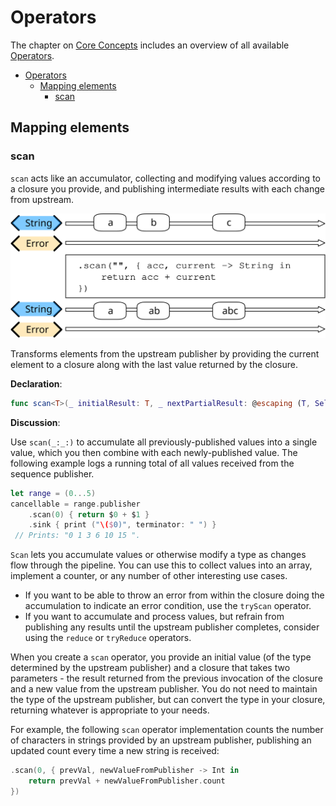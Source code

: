 # Operators

The chapter on [Core Concepts](https://heckj.github.io/swiftui-notes/#coreconcepts) includes an overview of all available [Operators](https://heckj.github.io/swiftui-notes/#coreconcepts-operators).

- [Operators](#operators)
  - [Mapping elements](#mapping-elements)
    - [scan](#scan)

## Mapping elements

### scan

`scan` acts like an accumulator, collecting and modifying values according to a closure you provide, and publishing intermediate results with each change from upstream.

![scan.svg](../../media/Swift/UsingCombine/scan.svg)

Transforms elements from the upstream publisher by providing the current element to a closure along with the last value returned by the closure.

**Declaration**:

```swift
func scan<T>(_ initialResult: T, _ nextPartialResult: @escaping (T, Self.Output) -> T) -> Publishers.Scan<Self, T>
```

**Discussion**:

Use `scan(_:_:)` to accumulate all previously-published values into a single value, which you then combine with each newly-published value.
The following example logs a running total of all values received from the sequence publisher.

```swift
let range = (0...5)
cancellable = range.publisher
    .scan(0) { return $0 + $1 }
    .sink { print ("\($0)", terminator: " ") }
 // Prints: "0 1 3 6 10 15 ".
```

`Scan` lets you accumulate values or otherwise modify a type as changes flow through the pipeline. You can use this to collect values into an array, implement a counter, or any number of other interesting use cases.

- If you want to be able to throw an error from within the closure doing the accumulation to indicate an error condition, use the `tryScan` operator.
- If you want to accumulate and process values, but refrain from publishing any results until the upstream publisher completes, consider using the `reduce` or `tryReduce` operators.

When you create a `scan` operator, you provide an initial value (of the type determined by the upstream publisher) and a closure that takes two parameters - the result returned from the previous invocation of the closure and a new value from the upstream publisher. You do not need to maintain the type of the upstream publisher, but can convert the type in your closure, returning whatever is appropriate to your needs.

For example, the following `scan` operator implementation counts the number of characters in strings provided by an upstream publisher, publishing an updated count every time a new string is received:

```swift
.scan(0, { prevVal, newValueFromPublisher -> Int in
    return prevVal + newValueFromPublisher.count
})
```
